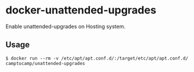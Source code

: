 docker-unattended-upgrades
==========================

Enable unattended-upgrades on Hosting system.

Usage
-----

```shell
$ docker run --rm -v /etc/apt/apt.conf.d/:/target/etc/apt/apt.conf.d/ camptocamp/unattended-upgrades
```
